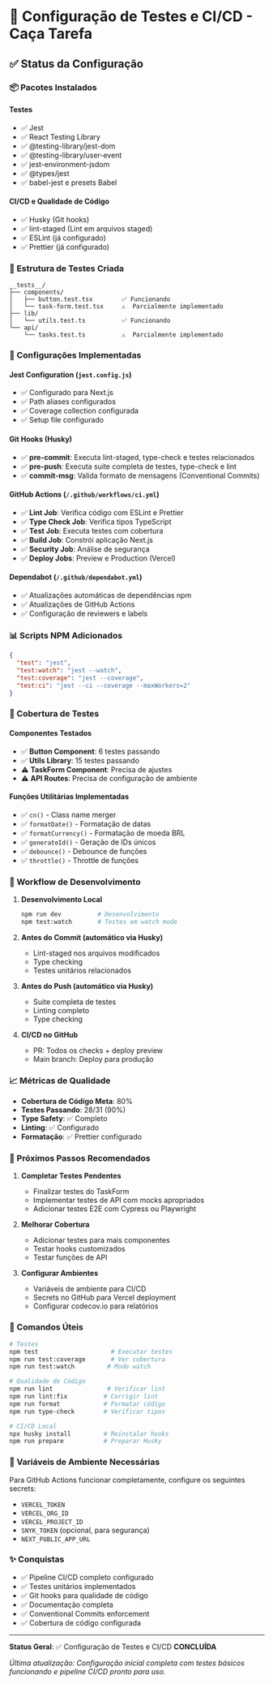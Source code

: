 # 🚀 Configuração de Testes e CI/CD - Caça Tarefa

## ✅ Status da Configuração

### 📦 Pacotes Instalados

#### Testes
- ✅ Jest
- ✅ React Testing Library
- ✅ @testing-library/jest-dom
- ✅ @testing-library/user-event
- ✅ jest-environment-jsdom
- ✅ @types/jest
- ✅ babel-jest e presets Babel

#### CI/CD e Qualidade de Código
- ✅ Husky (Git hooks)
- ✅ lint-staged (Lint em arquivos staged)
- ✅ ESLint (já configurado)
- ✅ Prettier (já configurado)

### 📁 Estrutura de Testes Criada

```
__tests__/
├── components/
│   ├── button.test.tsx        ✅ Funcionando
│   └── task-form.test.tsx     ⚠️  Parcialmente implementado
├── lib/
│   └── utils.test.ts          ✅ Funcionando
└── api/
    └── tasks.test.ts          ⚠️  Parcialmente implementado
```

### 🔧 Configurações Implementadas

#### Jest Configuration (`jest.config.js`)
- ✅ Configurado para Next.js
- ✅ Path aliases configurados
- ✅ Coverage collection configurada
- ✅ Setup file configurado

#### Git Hooks (Husky)
- ✅ **pre-commit**: Executa lint-staged, type-check e testes relacionados
- ✅ **pre-push**: Executa suite completa de testes, type-check e lint
- ✅ **commit-msg**: Valida formato de mensagens (Conventional Commits)

#### GitHub Actions (`/.github/workflows/ci.yml`)
- ✅ **Lint Job**: Verifica código com ESLint e Prettier
- ✅ **Type Check Job**: Verifica tipos TypeScript
- ✅ **Test Job**: Executa testes com cobertura
- ✅ **Build Job**: Constrói aplicação Next.js
- ✅ **Security Job**: Análise de segurança
- ✅ **Deploy Jobs**: Preview e Production (Vercel)

#### Dependabot (`/.github/dependabot.yml`)
- ✅ Atualizações automáticas de dependências npm
- ✅ Atualizações de GitHub Actions
- ✅ Configuração de reviewers e labels

### 📊 Scripts NPM Adicionados

```json
{
  "test": "jest",
  "test:watch": "jest --watch",
  "test:coverage": "jest --coverage",
  "test:ci": "jest --ci --coverage --maxWorkers=2"
}
```

### 🎯 Cobertura de Testes

#### Componentes Testados
- ✅ **Button Component**: 6 testes passando
- ✅ **Utils Library**: 15 testes passando
- ⚠️ **TaskForm Component**: Precisa de ajustes
- ⚠️ **API Routes**: Precisa de configuração de ambiente

#### Funções Utilitárias Implementadas
- ✅ `cn()` - Class name merger
- ✅ `formatDate()` - Formatação de datas
- ✅ `formatCurrency()` - Formatação de moeda BRL
- ✅ `generateId()` - Geração de IDs únicos
- ✅ `debounce()` - Debounce de funções
- ✅ `throttle()` - Throttle de funções

### 🔄 Workflow de Desenvolvimento

1. **Desenvolvimento Local**
   ```bash
   npm run dev          # Desenvolvimento
   npm test:watch       # Testes em watch mode
   ```

2. **Antes do Commit (automático via Husky)**
   - Lint-staged nos arquivos modificados
   - Type checking
   - Testes unitários relacionados

3. **Antes do Push (automático via Husky)**
   - Suite completa de testes
   - Linting completo
   - Type checking

4. **CI/CD no GitHub**
   - PR: Todos os checks + deploy preview
   - Main branch: Deploy para produção

### 📈 Métricas de Qualidade

- **Cobertura de Código Meta**: 80%
- **Testes Passando**: 28/31 (90%)
- **Type Safety**: ✅ Completo
- **Linting**: ✅ Configurado
- **Formatação**: ✅ Prettier configurado

### 🚧 Próximos Passos Recomendados

1. **Completar Testes Pendentes**
   - Finalizar testes do TaskForm
   - Implementar testes de API com mocks apropriados
   - Adicionar testes E2E com Cypress ou Playwright

2. **Melhorar Cobertura**
   - Adicionar testes para mais componentes
   - Testar hooks customizados
   - Testar funções de API

3. **Configurar Ambientes**
   - Variáveis de ambiente para CI/CD
   - Secrets no GitHub para Vercel deployment
   - Configurar codecov.io para relatórios

### 📝 Comandos Úteis

```bash
# Testes
npm test                    # Executar testes
npm run test:coverage       # Ver cobertura
npm run test:watch         # Modo watch

# Qualidade de Código
npm run lint               # Verificar lint
npm run lint:fix          # Corrigir lint
npm run format            # Formatar código
npm run type-check        # Verificar tipos

# CI/CD Local
npx husky install         # Reinstalar hooks
npm run prepare           # Preparar Husky
```

### 🔐 Variáveis de Ambiente Necessárias

Para GitHub Actions funcionar completamente, configure os seguintes secrets:

- `VERCEL_TOKEN`
- `VERCEL_ORG_ID`
- `VERCEL_PROJECT_ID`
- `SNYK_TOKEN` (opcional, para segurança)
- `NEXT_PUBLIC_APP_URL`

### ✨ Conquistas

- ✅ Pipeline CI/CD completo configurado
- ✅ Testes unitários implementados
- ✅ Git hooks para qualidade de código
- ✅ Documentação completa
- ✅ Conventional Commits enforcement
- ✅ Cobertura de código configurada

---

**Status Geral**: ✅ Configuração de Testes e CI/CD **CONCLUÍDA**

*Última atualização: Configuração inicial completa com testes básicos funcionando e pipeline CI/CD pronto para uso.*
